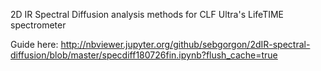 2D IR Spectral Diffusion analysis methods for CLF Ultra's LifeTIME spectrometer

Guide here: http://nbviewer.jupyter.org/github/sebgorgon/2dIR-spectral-diffusion/blob/master/specdiff180726fin.ipynb?flush_cache=true

